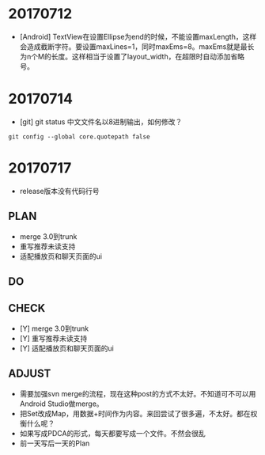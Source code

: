 # 20170712

- [Android] TextView在设置Ellipse为end的时候，不能设置maxLength，这样会造成截断字符。要设置maxLines=1，同时maxEms=8。maxEms就是最长为n个M的长度。这样相当于设置了layout\_width，在超限时自动添加省略号。

# 20170714
- [git] git status 中文文件名以8进制输出，如何修改？
```shell
git config --global core.quotepath false
```

# 20170717
- release版本没有代码行号

## PLAN
- merge 3.0到trunk
- 重写推荐未读支持
- 适配播放页和聊天页面的ui

## DO


## CHECK
- [Y] merge 3.0到trunk
- [Y] 重写推荐未读支持
- [Y] 适配播放页和聊天页面的ui


## ADJUST
- 需要加强svn merge的流程，现在这种post的方式不太好。不知道可不可以用Android Studio做merge。
- 把Set改成Map，用数据+时间作为内容。来回尝试了很多遍，不太好。都在权衡什么呢？
- 如果写成PDCA的形式，每天都要写成一个文件。不然会很乱
- 前一天写后一天的Plan

